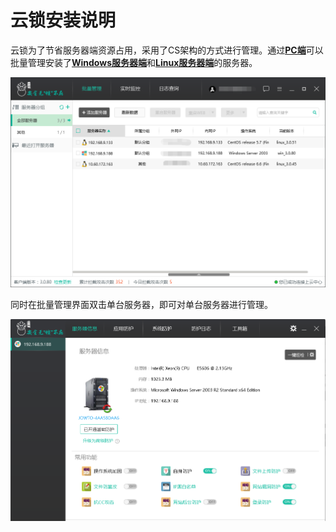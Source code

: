 # 云锁安装说明

云锁为了节省服务器端资源占用，采用了CS架构的方式进行管理。通过[**PC端**](pc.md)可以批量管理安装了[**Windows服务器端**](windows.md)和[**Linux服务器端**](linux.md)的服务器。

![](../../.gitbook/assets/installPC04%20%281%29.png)

同时在批量管理界面双击单台服务器，即可对单台服务器进行管理。

![](../../.gitbook/assets/installPC05%20%281%29.png)

